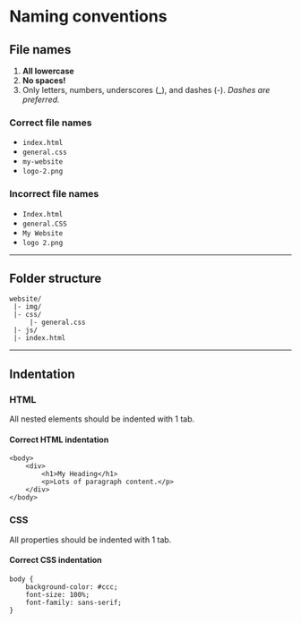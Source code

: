 # Naming conventions

## File names

1. **All lowercase**
2. **No spaces!**
3. Only letters, numbers, underscores (_), and dashes (-).
	*Dashes are preferred.*

### Correct file names

- `index.html`
- `general.css`
- `my-website`
- `logo-2.png`

### Incorrect file names

- `Index.html`
- `general.CSS`
- `My Website`
- `logo 2.png`

---

## Folder structure

	website/
	 |- img/
	 |- css/
	     |- general.css
	 |- js/
	 |- index.html

---

## Indentation

### HTML

All nested elements should be indented with 1 tab.

#### Correct HTML indentation

	<body>
		<div>
			<h1>My Heading</h1>
			<p>Lots of paragraph content.</p>
		</div>
	</body>

### CSS

All properties should be indented with 1 tab.

#### Correct CSS indentation

	body {
		background-color: #ccc;
		font-size: 100%;
		font-family: sans-serif;
	}
